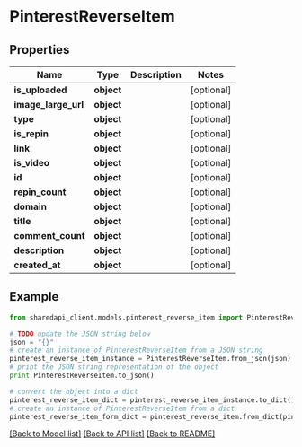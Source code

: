 # PinterestReverseItem


## Properties
Name | Type | Description | Notes
------------ | ------------- | ------------- | -------------
**is_uploaded** | **object** |  | [optional] 
**image_large_url** | **object** |  | [optional] 
**type** | **object** |  | [optional] 
**is_repin** | **object** |  | [optional] 
**link** | **object** |  | [optional] 
**is_video** | **object** |  | [optional] 
**id** | **object** |  | [optional] 
**repin_count** | **object** |  | [optional] 
**domain** | **object** |  | [optional] 
**title** | **object** |  | [optional] 
**comment_count** | **object** |  | [optional] 
**description** | **object** |  | [optional] 
**created_at** | **object** |  | [optional] 

## Example

```python
from sharedapi_client.models.pinterest_reverse_item import PinterestReverseItem

# TODO update the JSON string below
json = "{}"
# create an instance of PinterestReverseItem from a JSON string
pinterest_reverse_item_instance = PinterestReverseItem.from_json(json)
# print the JSON string representation of the object
print PinterestReverseItem.to_json()

# convert the object into a dict
pinterest_reverse_item_dict = pinterest_reverse_item_instance.to_dict()
# create an instance of PinterestReverseItem from a dict
pinterest_reverse_item_form_dict = pinterest_reverse_item.from_dict(pinterest_reverse_item_dict)
```
[[Back to Model list]](../README.md#documentation-for-models) [[Back to API list]](../README.md#documentation-for-api-endpoints) [[Back to README]](../README.md)



